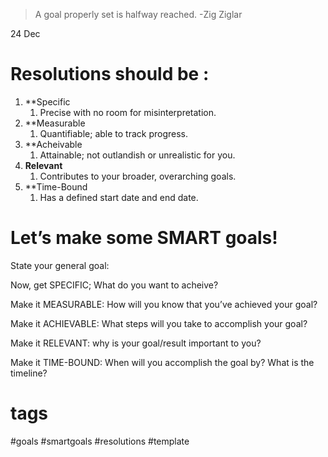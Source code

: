 > A goal properly set is halfway reached.
> -Zig Ziglar

24 Dec


# **Resolutions should be :**
1. **Specific
	1. Precise with no room for misinterpretation.
2. **Measurable
	1. Quantifiable; able to track progress.
3. **Acheivable
	1. Attainable; not outlandish or unrealistic for you.
4. **Relevant**
	1.  Contributes to your broader, overarching goals.
5. **Time-Bound
	1. Has a defined start date and end date.

# Let’s make some SMART goals!

State your general goal: 

Now, get SPECIFIC;
What do you want to acheive?

Make it MEASURABLE:
How will you know that you’ve achieved your goal?

Make it ACHIEVABLE:
What steps will you take to accomplish your goal?

Make it RELEVANT:
why is your goal/result important to you?

Make it TIME-BOUND:
When will you accomplish the goal by? What is the timeline?


# tags
#goals #smartgoals #resolutions #template